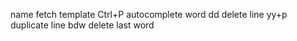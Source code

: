 <F5> name fetch template
Ctrl+P autocomplete word
dd delete line 
yy+p duplicate line
bdw delete last word 
